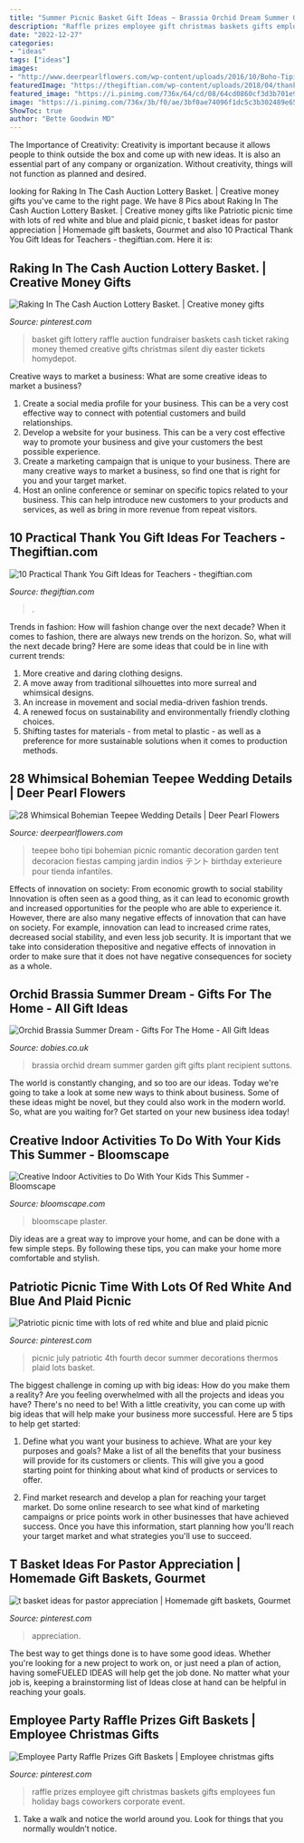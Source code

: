 ```yaml
---
title: "Summer Picnic Basket Gift Ideas ~ Brassia Orchid Dream Summer Garden Gift Gifts Plant Recipient Suttons"
description: "Raffle prizes employee gift christmas baskets gifts employees fun holiday bags coworkers corporate event"
date: "2022-12-27"
categories:
- "ideas"
tags: ["ideas"]
images:
- "http://www.deerpearlflowers.com/wp-content/uploads/2016/10/Boho-Tipi-Wedding-Barckdrops-10.jpg"
featuredImage: "https://thegiftian.com/wp-content/uploads/2018/04/thank-you-gifts-for-teachers.jpg"
featured_image: "https://i.pinimg.com/736x/64/cd/08/64cd0860cf3d3b701e939a34c8631f74--raffle-prizes-raffle-ideas.jpg"
image: "https://i.pinimg.com/736x/3b/f0/ae/3bf0ae74096f1dc5c3b302489e65edab.jpg"
ShowToc: true
author: "Bette Goodwin MD"
---
```



The Importance of Creativity:
Creativity is important because it allows people to think outside the box and come up with new ideas. It is also an essential part of any company or organization. Without creativity, things will not function as planned and desired.

	

		
looking for Raking In The Cash Auction Lottery Basket. | Creative money gifts you've came to the right page. We have 8 Pics about Raking In The Cash Auction Lottery Basket. | Creative money gifts like Patriotic picnic time with lots of red white and blue and plaid picnic, t basket ideas for pastor appreciation | Homemade gift baskets, Gourmet and also 10 Practical Thank You Gift Ideas for Teachers - thegiftian.com. Here it is:
		
    
## Raking In The Cash Auction Lottery Basket. | Creative Money Gifts

<img loading=lazy src="https://i.pinimg.com/736x/06/9b/f0/069bf0d083458e5bf76ae5e90b5bf8be.jpg" onerror="this.onerror=null;this.src='https://tse4.mm.bing.net/th?id=OIP.46w3o4ln_tO0yiVHAmhr9gHaJ3&amp;pid=15.1';" alt="Raking In The Cash Auction Lottery Basket. | Creative money gifts">

_Source: pinterest.com_

>basket gift lottery raffle auction fundraiser baskets cash ticket raking money themed creative gifts christmas silent diy easter tickets homydepot. 

	

Creative ways to market a business: What are some creative ideas to market a business?
1. Create a social media profile for your business. This can be a very cost effective way to connect with potential customers and build relationships.
2. Develop a website for your business. This can be a very cost effective way to promote your business and give your customers the best possible experience.
3. Create a marketing campaign that is unique to your business. There are many creative ways to market a business, so find one that is right for you and your target market.
4. Host an online conference or seminar on specific topics related to your business. This can help introduce new customers to your products and services, as well as bring in more revenue from repeat visitors.

    
## 10 Practical Thank You Gift Ideas For Teachers - Thegiftian.com

<img loading=lazy src="https://thegiftian.com/wp-content/uploads/2018/04/thank-you-gifts-for-teachers.jpg" onerror="this.onerror=null;this.src='https://tse3.mm.bing.net/th?id=OIP.9k5QzkbXYq93uXCooBstfQHaFh&amp;pid=15.1';" alt="10 Practical Thank You Gift Ideas for Teachers - thegiftian.com">

_Source: thegiftian.com_

>. 

	

Trends in fashion: How will fashion change over the next decade?
When it comes to fashion, there are always new trends on the horizon. So, what will the next decade bring? Here are some ideas that could be in line with current trends: 
1. More creative and daring clothing designs.
2. A move away from traditional silhouettes into more surreal and whimsical designs.
3. An increase in movement and social media-driven fashion trends.
4. A renewed focus on sustainability and environmentally friendly clothing choices. 
5. Shifting tastes for materials - from metal to plastic - as well as a preference for more sustainable solutions when it comes to production methods.

    
## 28 Whimsical Bohemian Teepee Wedding Details | Deer Pearl Flowers

<img loading=lazy src="http://www.deerpearlflowers.com/wp-content/uploads/2016/10/Boho-Tipi-Wedding-Barckdrops-10.jpg" onerror="this.onerror=null;this.src='https://tse2.mm.bing.net/th?id=OIP._hZ5dKQ0ddoDn_xrhGgXwgHaLH&amp;pid=15.1';" alt="28 Whimsical Bohemian Teepee Wedding Details | Deer Pearl Flowers">

_Source: deerpearlflowers.com_

>teepee boho tipi bohemian picnic romantic decoration garden tent decoracion fiestas camping jardin indios テント birthday exterieure pour tienda infantiles. 

	

Effects of innovation on society: From economic growth to social stability
Innovation is often seen as a good thing, as it can lead to economic growth and increased opportunities for the people who are able to experience it. However, there are also many negative effects of innovation that can have on society. For example, innovation can lead to increased crime rates, decreased social stability, and even less job security. It is important that we take into consideration thepositive and negative effects of innovation in order to make sure that it does not have negative consequences for society as a whole.

    
## Orchid Brassia Summer Dream - Gifts For The Home - All Gift Ideas

<img loading=lazy src="https://gardeners.s3.amazonaws.com/p/265291a_3.jpg" onerror="this.onerror=null;this.src='https://tse4.mm.bing.net/th?id=OIP.ilbTu6zSGKs_iOgp08R2MwHaHa&amp;pid=15.1';" alt="Orchid Brassia Summer Dream - Gifts For The Home - All Gift Ideas">

_Source: dobies.co.uk_

>brassia orchid dream summer garden gift gifts plant recipient suttons. 

	

The world is constantly changing, and so too are our ideas. Today we're going to take a look at some new ways to think about business. Some of these ideas might be novel, but they could also work in the modern world. So, what are you waiting for? Get started on your new business idea today!

    
## Creative Indoor Activities To Do With Your Kids This Summer - Bloomscape

<img loading=lazy src="https://bloomscape.com/wp-content/uploads/2020/05/bloomscape_indoor-activities_mosaic-683x1024.jpg" onerror="this.onerror=null;this.src='https://tse3.mm.bing.net/th?id=OIP.CmgAfT4Rgb92oe9O16OO9wHaLG&amp;pid=15.1';" alt="Creative Indoor Activities to Do With Your Kids This Summer - Bloomscape">

_Source: bloomscape.com_

>bloomscape plaster. 

	

Diy ideas are a great way to improve your home, and can be done with a few simple steps. By following these tips, you can make your home more comfortable and stylish.

    
## Patriotic Picnic Time With Lots Of Red White And Blue And Plaid Picnic

<img loading=lazy src="https://i.pinimg.com/736x/1d/7a/a3/1d7aa3f48b8c26aad1b16e82300ae1f8.jpg" onerror="this.onerror=null;this.src='https://tse4.mm.bing.net/th?id=OIP.yL4iKRBzQ1ZnvGyr4T1BzwHaMY&amp;pid=15.1';" alt="Patriotic picnic time with lots of red white and blue and plaid picnic">

_Source: pinterest.com_

>picnic july patriotic 4th fourth decor summer decorations thermos plaid lots basket. 

	

The biggest challenge in coming up with big ideas: How do you make them a reality?
Are you feeling overwhelmed with all the projects and ideas you have? There's no need to be! With a little creativity, you can come up with big ideas that will help make your business more successful. Here are 5 tips to help get started: 
1. Define what you want your business to achieve. What are your key purposes and goals? Make a list of all the benefits that your business will provide for its customers or clients. This will give you a good starting point for thinking about what kind of products or services to offer. 

2. Find market research and develop a plan for reaching your target market. Do some online research to see what kind of marketing campaigns or price points work in other businesses that have achieved success. Once you have this information, start planning how you'll reach your target market and what strategies you'll use to succeed.

    
## T Basket Ideas For Pastor Appreciation | Homemade Gift Baskets, Gourmet

<img loading=lazy src="https://i.pinimg.com/736x/3b/f0/ae/3bf0ae74096f1dc5c3b302489e65edab.jpg" onerror="this.onerror=null;this.src='https://tse2.mm.bing.net/th?id=OIP.Tael56reONg4ihtcFGou5wHaKx&amp;pid=15.1';" alt="t basket ideas for pastor appreciation | Homemade gift baskets, Gourmet">

_Source: pinterest.com_

>appreciation. 

	

The best way to get things done is to have some good ideas. Whether you're looking for a new project to work on, or just need a plan of action, having someFUELED IDEAS will help get the job done. No matter what your job is, keeping a brainstorming list of Ideas close at hand can be helpful in reaching your goals.

    
## Employee Party Raffle Prizes Gift Baskets | Employee Christmas Gifts

<img loading=lazy src="https://i.pinimg.com/736x/64/cd/08/64cd0860cf3d3b701e939a34c8631f74--raffle-prizes-raffle-ideas.jpg" onerror="this.onerror=null;this.src='https://tse1.mm.bing.net/th?id=OIP.DR9Nav22GqJh4hKuBU_WlgHaJ3&amp;pid=15.1';" alt="Employee Party Raffle Prizes Gift Baskets | Employee christmas gifts">

_Source: pinterest.com_

>raffle prizes employee gift christmas baskets gifts employees fun holiday bags coworkers corporate event. 

	

1. Take a walk and notice the world around you. Look for things that you normally wouldn’t notice.

